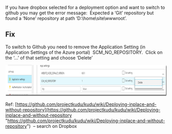 

If you have dropbox selected for a deployment option and want to switch to github you may get the error message:&nbsp; Expected a &#8216;Git&#8217; repository but found a &#8216;None&#8217; repository at path &#8216;D:\\home\\site\\wwwroot&#8217;.

## 

## Fix

To switch to Github you need to remove the Application Setting (in Application Settings of the Azure portal)&nbsp; SCM\_NO\_REPOSITORY.&nbsp; Click on the ‘…’ of that setting and choose ‘Delete’

[<img loading="lazy" title="capture20171127152623687" style="border-left-width: 0px;border-right-width: 0px;border-bottom-width: 0px;padding-top: 0px;padding-left: 0px;padding-right: 0px;border-top-width: 0px" border="0" alt="capture20171127152623687" src="/assets/images/2017/11/capture20171127152623687_thumb.png" width="895" height="97" />](/assets/images/2017/11/capture20171127152623687.png)

Ref: [https://github.com/projectkudu/kudu/wiki/Deploying-inplace-and-without-repository](https://github.com/projectkudu/kudu/wiki/Deploying-inplace-and-without-repository "https://github.com/projectkudu/kudu/wiki/Deploying-inplace-and-without-repository")&nbsp; &#8211; search on Dropbox